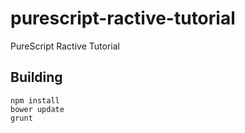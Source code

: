 # purescript-ractive-tutorial

PureScript Ractive Tutorial

## Building

```
npm install
bower update
grunt
```
